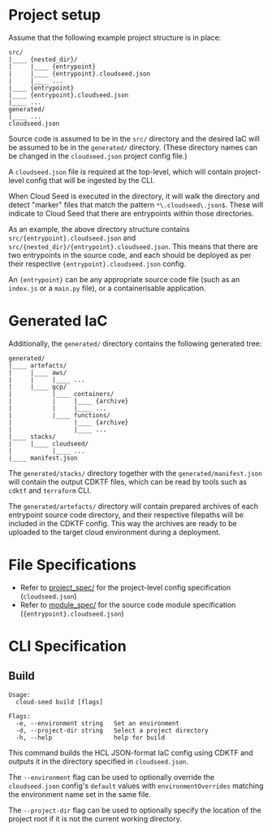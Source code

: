 # Project setup

Assume that the following example project structure is in place:

```text
src/
|____ {nested_dir}/
|     |____ {entrypoint}
|     |____ {entrypoint}.cloudseed.json
|     |____ ...
|____ {entrypoint}
|____ {entrypoint}.cloudseed.json
|____ ...
generated/
|____ ...
cloudseed.json
```

Source code is assumed to be in the `src/` directory and the desired IaC will be assumed to be in the `generated/` directory. (These directory names can be changed in the `cloudseed.json` project config file.)

A `cloudseed.json` file is required at the top-level, which will contain project-level config that will be ingested by the CLI.

When Cloud Seed is executed in the directory, it will walk the directory and detect "marker" files that match the pattern `*\.cloudseed\.json$`. These will indicate to Cloud Seed that there are entrypoints within those directories.

As an example, the above directory structure contains `src/{entrypoint}.cloudseed.json` and `src/{nested_dir}/{entrypoint}.cloudseed.json`. This means that there are two entrypoints in the source code, and each should be deployed as per their respective `{entrypoint}.cloudseed.json` config.

An `{entrypoint}` can be any appropriate source code file (such as an `index.js` or a `main.py` file), or a containerisable application.

# Generated IaC

Additionally, the `generated/` directory contains the following generated tree:

```text
generated/
|____ artefacts/
|     |____ aws/
|     |     |____ ...
|     |____ gcp/
|           |____ containers/
|           |     |____ {archive}
|           |     |____ ...
|           |____ functions/
|                 |____ {archive}
|                 |____ ...
|____ stacks/
|     |____ cloudseed/
|           |____ ...
|____ manifest.json
```

The `generated/stacks/` directory together with the `generated/manifest.json` will contain the output CDKTF files, which can be read by tools such as `cdktf` and `terraform` CLI.

The `generated/artefacts/` directory will contain prepared archives of each entrypoint source code directory, and their respective filepaths will be included in the CDKTF config. This way the archives are ready to be uploaded to the target cloud environment during a deployment.

# File Specifications

- Refer to [project_spec/](/docs/project_spec/) for the project-level config specification (`cloudseed.json`)
- Refer to [module_spec/](/docs/module_spec/) for the source code module specification (`{entrypoint}.cloudseed.json`)

# CLI Specification

## Build

```text
Usage:
  cloud-seed build [flags]

Flags:
  -e, --environment string   Set an environment
  -d, --project-dir string   Select a project directory
  -h, --help                 help for build
```

This command builds the HCL JSON-format IaC config using CDKTF and outputs it in the directory specified in `cloudseed.json`.

The `--environment` flag can be used to optionally override the `cloudseed.json` config's `default` values with `environmentOverrides` matching the environment name set in the same file.

The `--project-dir` flag can be used to optionally specify the location of the project root if it is not the current working directory.
